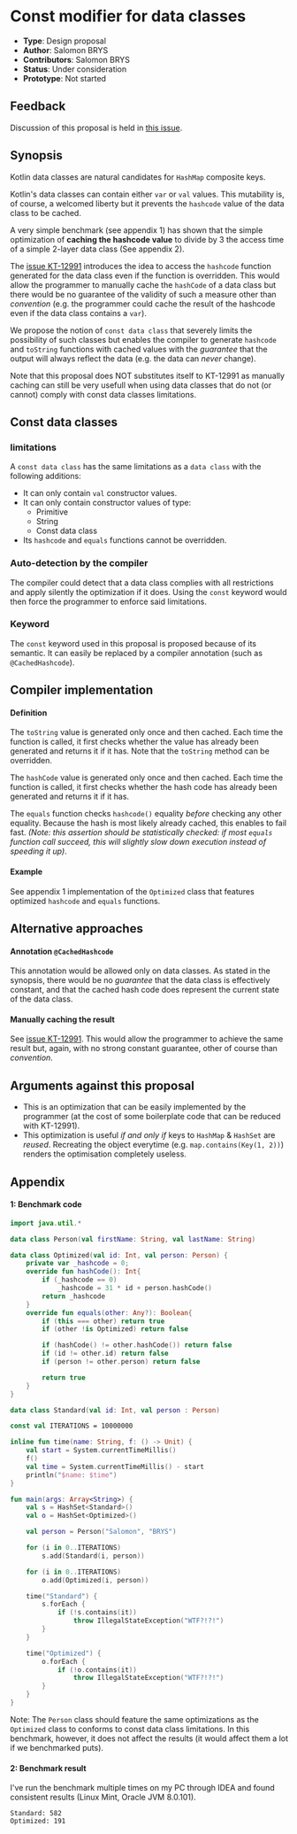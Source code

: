 # Const modifier for data classes

* **Type**: Design proposal
* **Author**: Salomon BRYS
* **Contributors**: Salomon BRYS
* **Status**: Under consideration
* **Prototype**: Not started

## Feedback

Discussion of this proposal is held in [this issue](https://github.com/Kotlin/KEEP/pull/51).

## Synopsis

Kotlin data classes are natural candidates for `HashMap` composite keys.

Kotlin's data classes can contain either `var` or `val` values.
This mutability is, of course, a welcomed liberty but it prevents the `hashcode` value of the data class to be cached.

A very simple benchmark (see appendix 1) has shown that the simple optimization of **caching the hashcode value** to divide by 3 the access time of a simple 2-layer data class (See appendix 2).

The [issue KT-12991](https://youtrack.jetbrains.com/issue/KT-12991) introduces the idea to access the `hashcode` function generated for the data class even if the function is overridden.
This would allow the programmer to manually cache the `hashCode` of a data class but there would be no guarantee of the validity of such a measure other than *convention* (e.g. the programmer could cache the result of the hashcode even if the data class contains a `var`).

We propose the notion of `const data class` that severely limits the possibility of such classes but enables the compiler to generate `hashcode` and `toString` functions with cached values with the *guarantee* that the output will always reflect the data (e.g. the data can *never* change).

Note that this proposal does NOT substitutes itself to KT-12991 as manually caching can still be very usefull when using data classes that do not (or cannot) comply with const data classes limitations.

## Const data classes

### limitations

A `const data class` has the same limitations as a `data class` with the following additions:

- It can only contain `val` constructor values.
- It can only contain constructor values of type:
	- Primitive
	- String
	- Const data class
- Its `hashcode` and `equals` functions cannot be overridden.

### Auto-detection by the compiler

The compiler could detect that a data class complies with all restrictions and apply silently the optimization if it does.
Using the `const` keyword would then force the programmer to enforce said limitations.

### Keyword

The `const` keyword used in this proposal is proposed because of its semantic.
It can easily be replaced by a compiler annotation (such as `@CachedHashcode`).

## Compiler implementation

#### Definition

The `toString` value is generated only once and then cached. Each time the function is called, it first checks whether the value has already been generated and returns it if it has. Note that the `toString` method can be overridden.

The `hashCode` value is generated only once and then cached. Each time the function is called, it first checks whether the hash code has already been generated and returns it if it has.

The `equals` function checks `hashcode()` equality *before* checking any other equality.
Because the hash is most likely already cached, this enables to fail fast.
*(Note: this assertion should be statistically checked: if most `equals` function call succeed, this will slightly slow down execution instead of speeding it up)*.

#### Example

See appendix 1 implementation of the `Optimized` class that features optimized `hashcode` and `equals` functions.

## Alternative approaches

#### Annotation `@CachedHashcode`

This annotation would be allowed only on data classes.
As stated in the synopsis, there would be no *guarantee* that the data class is effectively constant, and that the cached hash code does represent the current state of the data class.

#### Manually caching the result

See [issue KT-12991](https://youtrack.jetbrains.com/issue/KT-12991).
This would allow the programmer to achieve the same result but, again, with no strong constant guarantee, other of course than *convention*.

## Arguments against this proposal

- This is an optimization that can be easily implemented by the programmer (at the cost of some boilerplate code that can be reduced with KT-12991).
- This optimization is useful *if and only if* keys to `HashMap` & `HashSet` are *reused*.
  Recreating the object everytime (e.g. `map.contains(Key(1, 2))`) renders the optimisation completely useless.

## Appendix

#### 1: Benchmark code

```kotlin
import java.util.*

data class Person(val firstName: String, val lastName: String)

data class Optimized(val id: Int, val person: Person) {
    private var _hashcode = 0;
    override fun hashCode(): Int{
        if (_hashcode == 0)
            _hashcode = 31 * id + person.hashCode()
        return _hashcode
    }
    override fun equals(other: Any?): Boolean{
        if (this === other) return true
        if (other !is Optimized) return false

        if (hashCode() != other.hashCode()) return false
        if (id != other.id) return false
        if (person != other.person) return false

        return true
    }
}

data class Standard(val id: Int, val person : Person)

const val ITERATIONS = 10000000

inline fun time(name: String, f: () -> Unit) {
    val start = System.currentTimeMillis()
    f()
    val time = System.currentTimeMillis() - start
    println("$name: $time")
}

fun main(args: Array<String>) {
    val s = HashSet<Standard>()
    val o = HashSet<Optimized>()

    val person = Person("Salomon", "BRYS")

    for (i in 0..ITERATIONS)
        s.add(Standard(i, person))

    for (i in 0..ITERATIONS)
        o.add(Optimized(i, person))

    time("Standard") {
        s.forEach {
            if (!s.contains(it))
                throw IllegalStateException("WTF?!?!")
        }
    }

    time("Optimized") {
        o.forEach {
            if (!o.contains(it))
                throw IllegalStateException("WTF?!?!")
        }
    }
}
```

Note: The `Person` class should feature the same optimizations as the `Optimized` class to conforms to const data class limitations.
In this benchmark, however, it does not affect the results (it would affect them a lot if we benchmarked puts).

#### 2: Benchmark result

I've run the benchmark multiple times on my PC through IDEA and found consistent results (Linux Mint, Oracle JVM 8.0.101).

```
Standard: 582
Optimized: 191
```
